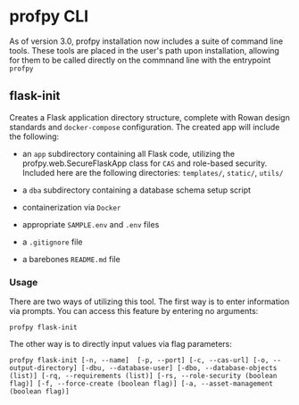 # profpy CLI

As of version 3.0, profpy installation now includes a suite of command line tools.
These tools are placed in the user's path upon installation, allowing for them to
be called directly on the commnand line with the entrypoint ```profpy```

## flask-init

Creates a Flask application directory structure, complete with Rowan design standards
and ```docker-compose``` configuration. The created app will include the following:

- an ```app``` subdirectory containing all Flask code, utilizing the profpy.web.SecureFlaskApp
class for ```CAS``` and role-based security. Included here are the following directories: ```templates/```,
```static/```, ```utils/```

- a ```dba``` subdirectory containing a database schema setup script

- containerization via ```Docker```

- appropriate ```SAMPLE.env``` and ```.env``` files

- a ```.gitignore``` file

- a barebones ```README.md``` file

### Usage

There are two ways of utilizing this tool. The first way is to enter information via prompts. You can
access this feature by entering no arguments:

```shell script
profpy flask-init
```

The other way is to directly input values via flag parameters:

```shell script
profpy flask-init [-n, --name]  [-p, --port] [-c, --cas-url] [-o, --output-directory] [-dbu, --database-user] [-dbo, --database-objects (list)] [-rq, --requirements (list)] [-rs, --role-security (boolean flag)] [-f, --force-create (boolean flag)] [-a, --asset-management (boolean flag)]
```

